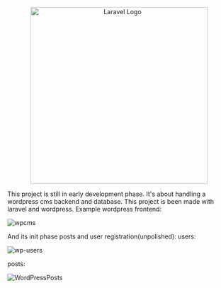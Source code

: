 <p align="center"><a href="https://laravel.com" target="_blank"><img src="https://raw.githubusercontent.com/laravel/art/master/logo-lockup/5%20SVG/2%20CMYK/1%20Full%20Color/laravel-logolockup-cmyk-red.svg" width="400" alt="Laravel Logo"></a></p>
This project is still in early development phase. It's about handling a wordpress cms backend and database.
This project is been made with laravel and wordpress.
Example wordpress frontend:

![wpcms](https://github.com/user-attachments/assets/bdad49fa-bbdb-4e52-9835-6e07112adbf8)

And its init phase posts and user registration(unpolished):
users:

![wp-users](https://github.com/user-attachments/assets/f87e01a0-40cd-4333-81b9-f7d999ae7a9f)

posts:

![WordPressPosts](https://github.com/user-attachments/assets/049b748a-7542-4485-a534-4024365b0d0a)
